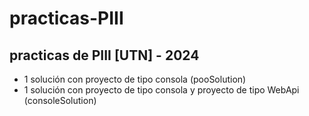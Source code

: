 # practicas-PIII
## practicas de PIII [UTN] - 2024
- 1 solución con proyecto de tipo consola (pooSolution)
- 1 solución con proyecto de tipo consola y proyecto de tipo WebApi (consoleSolution) 

